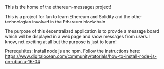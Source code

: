 This is the home of the ethereum-messages project!

This is a project for fun to learn Ethereum and Solidity and the other technologies involved in the Ethereum blockchain.

The purpose of this decentralized application is to provide a message board which will be displayed in a web page and show messages from users. I know, not exciting at all but the purpose is just to learn!

Prerequisites:
Install node js and npm. Follow the instructions here:
https://www.digitalocean.com/community/tutorials/how-to-install-node-js-on-ubuntu-16-04


